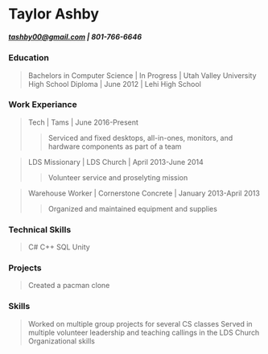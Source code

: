 # Taylor Ashby
##### tashby00@gmail.com | 801-766-6646

### Education
> Bachelors in Computer Science | In Progress | Utah Valley University
> High School Diploma | June 2012 | Lehi High School

### Work Experiance</h3>
> Tech | Tams | June 2016-Present
>> Serviced and fixed desktops, all-in-ones, monitors, and hardware components as part of a team

> LDS Missionary | LDS Church | April 2013-June 2014
>> Volunteer service and proselyting mission

> Warehouse Worker | Cornerstone Concrete | January 2013-April 2013
>> Organized and maintained equipment and supplies

### Technical Skills
> C#
> C++
> SQL
> Unity
        
### Projects</h3>
> Created a pacman clone

### Skills
> Worked on multiple group projects for several CS classes
> Served in multiple volunteer leadership and teaching callings in the LDS Church
> Organizational skills